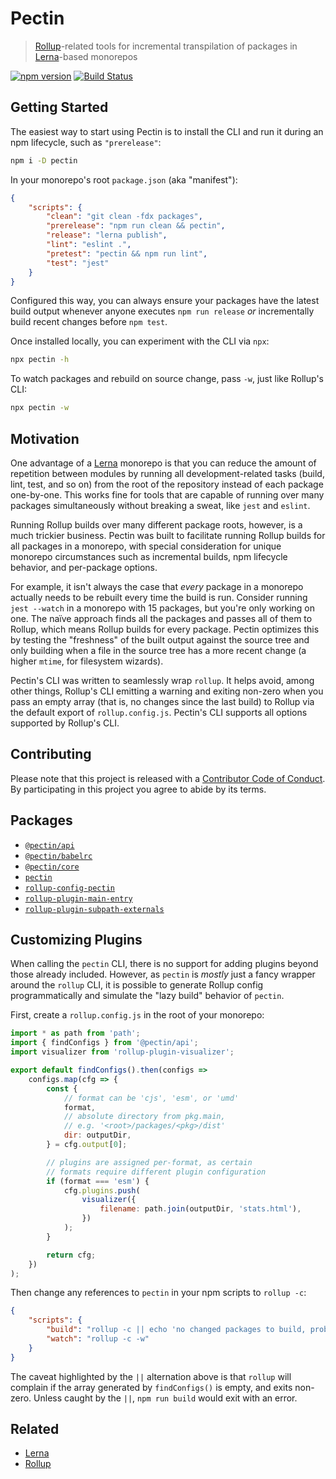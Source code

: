 # Pectin

> [Rollup][]-related tools for incremental transpilation of packages in [Lerna][]-based monorepos

[![npm version](https://img.shields.io/npm/v/pectin.svg)](https://www.npmjs.com/package/pectin)
[![Build Status](https://travis-ci.org/evocateur/pectin.svg?branch=latest)](https://travis-ci.org/evocateur/pectin)

## Getting Started

The easiest way to start using Pectin is to install the CLI and run it during an npm lifecycle, such as `"prerelease"`:

```sh
npm i -D pectin
```

In your monorepo's root `package.json` (aka "manifest"):

```json
{
    "scripts": {
        "clean": "git clean -fdx packages",
        "prerelease": "npm run clean && pectin",
        "release": "lerna publish",
        "lint": "eslint .",
        "pretest": "pectin && npm run lint",
        "test": "jest"
    }
}
```

Configured this way, you can always ensure your packages have the latest build output whenever anyone executes `npm run release` _or_ incrementally build recent changes before `npm test`.

Once installed locally, you can experiment with the CLI via `npx`:

```sh
npx pectin -h
```

To watch packages and rebuild on source change, pass `-w`, just like Rollup's CLI:

```sh
npx pectin -w
```

## Motivation

One advantage of a [Lerna][] monorepo is that you can reduce the amount of repetition between modules by running all development-related tasks (build, lint, test, and so on) from the root of the repository instead of each package one-by-one. This works fine for tools that are capable of running over many packages simultaneously without breaking a sweat, like `jest` and `eslint`.

Running Rollup builds over many different package roots, however, is a much trickier business. Pectin was built to facilitate running Rollup builds for all packages in a monorepo, with special consideration for unique monorepo circumstances such as incremental builds, npm lifecycle behavior, and per-package options.

For example, it isn't always the case that _every_ package in a monorepo actually needs to be rebuilt every time the build is run. Consider running `jest --watch` in a monorepo with 15 packages, but you're only working on one. The naïve approach finds all the packages and passes all of them to Rollup, which means Rollup builds for every package. Pectin optimizes this by testing the "freshness" of the built output against the source tree and only building when a file in the source tree has a more recent change (a higher `mtime`, for filesystem wizards).

Pectin's CLI was written to seamlessly wrap `rollup`. It helps avoid, among other things, Rollup's CLI emitting a warning and exiting non-zero when you pass an empty array (that is, no changes since the last build) to Rollup via the default export of `rollup.config.js`. Pectin's CLI supports all options supported by Rollup's CLI.

## Contributing

Please note that this project is released with a [Contributor Code of Conduct](./CODE_OF_CONDUCT.md).
By participating in this project you agree to abide by its terms.

## Packages

-   [`@pectin/api`](./packages/pectin-api#readme)
-   [`@pectin/babelrc`](./packages/pectin-babelrc#readme)
-   [`@pectin/core`](./packages/pectin-core#readme)
-   [`pectin`](./packages/pectin#readme)
-   [`rollup-config-pectin`](./packages/rollup-config-pectin#readme)
-   [`rollup-plugin-main-entry`](./packages/rollup-plugin-main-entry#readme)
-   [`rollup-plugin-subpath-externals`](./packages/rollup-plugin-subpath-externals#readme)

## Customizing Plugins

When calling the `pectin` CLI, there is no support for adding plugins beyond those already included.
However, as `pectin` is _mostly_ just a fancy wrapper around the `rollup` CLI, it is possible to generate Rollup config programmatically and simulate the "lazy build" behavior of `pectin`.

First, create a `rollup.config.js` in the root of your monorepo:

```js
import * as path from 'path';
import { findConfigs } from '@pectin/api';
import visualizer from 'rollup-plugin-visualizer';

export default findConfigs().then(configs =>
    configs.map(cfg => {
        const {
            // format can be 'cjs', 'esm', or 'umd'
            format,
            // absolute directory from pkg.main,
            // e.g. '<root>/packages/<pkg>/dist'
            dir: outputDir,
        } = cfg.output[0];

        // plugins are assigned per-format, as certain
        // formats require different plugin configuration
        if (format === 'esm') {
            cfg.plugins.push(
                visualizer({
                    filename: path.join(outputDir, 'stats.html'),
                })
            );
        }

        return cfg;
    })
);
```

Then change any references to `pectin` in your npm scripts to `rollup -c`:

```json
{
    "scripts": {
        "build": "rollup -c || echo 'no changed packages to build, probably?'",
        "watch": "rollup -c -w"
    }
}
```

The caveat highlighted by the `||` alternation above is that `rollup` will complain if the array generated by `findConfigs()` is empty, and exits non-zero. Unless caught by the `||`, `npm run build` would exit with an error.

## Related

-   [Lerna][]
-   [Rollup][]

[lerna]: https://github.com/lerna/lerna#readme
[rollup]: https://github.com/rollup/rollup#readme
